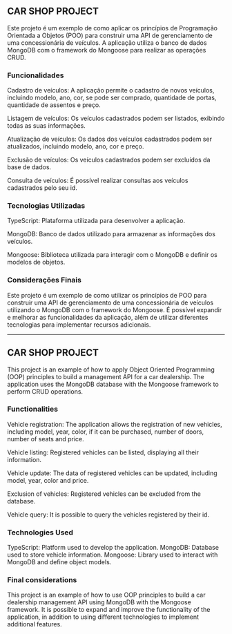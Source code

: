 ## CAR SHOP PROJECT

Este projeto é um exemplo de como aplicar os princípios de Programação Orientada a Objetos (POO) para construir uma API de gerenciamento de uma concessionária de veículos. A aplicação utiliza o banco de dados MongoDB com o framework do Mongoose para realizar as operações CRUD.

### Funcionalidades

Cadastro de veículos: A aplicação permite o cadastro de novos veículos, incluindo modelo, ano, cor, se pode ser comprado, quantidade de portas, quantidade de assentos e preço.

Listagem de veículos: Os veículos cadastrados podem ser listados, exibindo todas as suas informações.

Atualização de veículos: Os dados dos veículos cadastrados podem ser atualizados, incluindo modelo, ano, cor e preço.

Exclusão de veículos: Os veículos cadastrados podem ser excluídos da base de dados.

Consulta de veículos: É possível realizar consultas aos veículos cadastrados pelo seu id.

### Tecnologias Utilizadas

TypeScript: Plataforma utilizada para desenvolver a aplicação.

MongoDB: Banco de dados utilizado para armazenar as informações dos veículos.

Mongoose: Biblioteca utilizada para interagir com o MongoDB e definir os modelos de objetos.

### Considerações Finais

Este projeto é um exemplo de como utilizar os princípios de POO para construir uma API de gerenciamento de uma concessionária de veículos utilizando o MongoDB com o framework do Mongoose. É possível expandir e melhorar as funcionalidades da aplicação, além de utilizar diferentes tecnologias para implementar recursos adicionais.

___________________________________________________________________________________________________________________________________________________________

## CAR SHOP PROJECT

This project is an example of how to apply Object Oriented Programming (OOP) principles to build a management API for a car dealership. The application uses the MongoDB database with the Mongoose framework to perform CRUD operations.

### Functionalities

Vehicle registration: The application allows the registration of new vehicles, including model, year, color, if it can be purchased, number of doors, number of seats and price.

Vehicle listing: Registered vehicles can be listed, displaying all their information.

Vehicle update: The data of registered vehicles can be updated, including model, year, color and price.

Exclusion of vehicles: Registered vehicles can be excluded from the database.

Vehicle query: It is possible to query the vehicles registered by their id.

### Technologies Used

TypeScript: Platform used to develop the application.
MongoDB: Database used to store vehicle information.
Mongoose: Library used to interact with MongoDB and define object models.

### Final considerations

This project is an example of how to use OOP principles to build a car dealership management API using MongoDB with the Mongoose framework. It is possible to expand and improve the functionality of the application, in addition to using different technologies to implement additional features.
